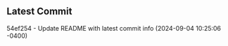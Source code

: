 
## Latest Commit
54ef254 - Update README with latest commit info (2024-09-04 10:25:06 -0400) <Yunxi-Zhou>
